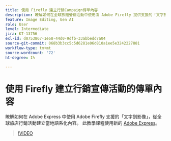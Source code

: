 ```yaml
---
title: 使用 Firefly 建立行銷Campaign傳單內容
description: 瞭解如何在全球旅館營銷活動中使用由 Adobe Firefly 提供支援的「文字到影像」Adobe Express 當地語系化內容
feature: Image Editing, Gen AI
role: User
level: Intermediate
jira: KT-13756
exl-id: d0753867-1e68-44d0-9dfb-33abbedd7a04
source-git-commit: 068b3b3cc5c5d6281e06d810a1ee5e3242227881
workflow-type: tm+mt
source-wordcount: '72'
ht-degree: 1%

---
```


# 使用 Firefly 建立行銷宣傳活動的傳單內容

瞭解如何在 Adobe Express 中使用 Adobe Firefly 支援的「文字到影像」，從全球旅店行銷活動建立當地語系化內容。 此教學課程使用新的 [Adobe Express](https://www.adobe.com/express/)。

>[!VIDEO](https://video.tv.adobe.com/v/3443595?quality=12&learn=on&hidetitle=true&captions=chi_hant)
